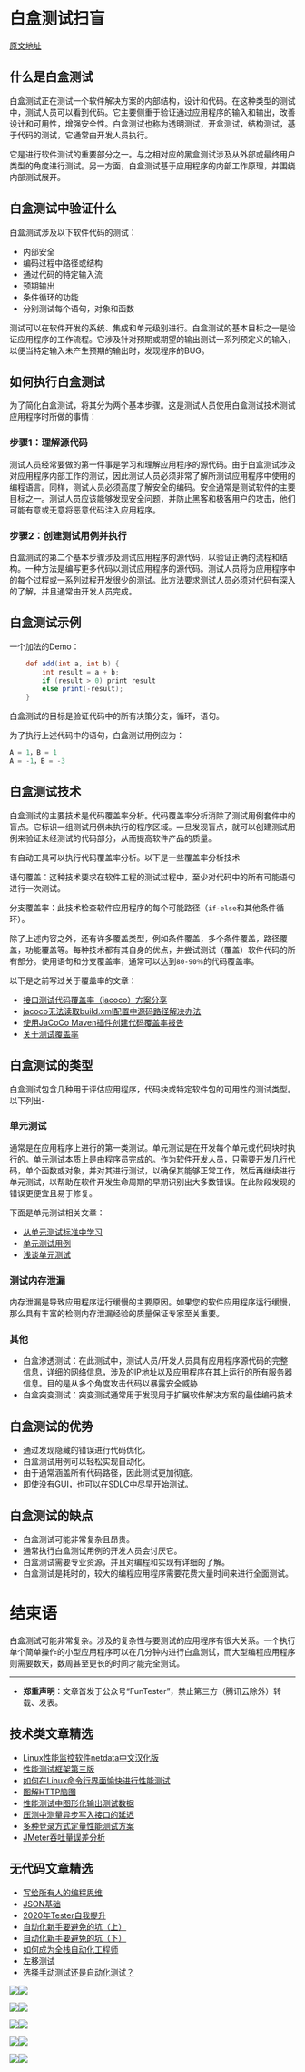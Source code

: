 # 白盒测试扫盲

[原文地址](https://www.guru99.com/white-box-testing.html)

## 什么是白盒测试

白盒测试正在测试一个软件解决方案的内部结构，设计和代码。在这种类型的测试中，测试人员可以看到代码。它主要侧重于验证通过应用程序的输入和输出，改善设计和可用性，增强安全性。白盒测试也称为透明测试，开盒测试，结构测试，基于代码的测试，它通常由开发人员执行。

它是进行软件测试的重要部分之一。与之相对应的黑盒测试涉及从外部或最终用户类型的角度进行测试。另一方面，白盒测试基于应用程序的内部工作原理，并围绕内部测试展开。

## 白盒测试中验证什么

白盒测试涉及以下软件代码的测试：

* 内部安全
* 编码过程中路径或结构
* 通过代码的特定输入流
* 预期输出
* 条件循环的功能
* 分别测试每个语句，对象和函数

测试可以在软件开发的系统、集成和单元级别进行。白盒测试的基本目标之一是验证应用程序的工作流程。它涉及针对预期或期望的输出测试一系列预定义的输入，以便当特定输入未产生预期的输出时，发现程序的BUG。

## 如何执行白盒测试

为了简化白盒测试，将其分为两个基本步骤。这是测试人员使用白盒测试技术测试应用程序时所做的事情：

### 步骤1：理解源代码

测试人员经常要做的第一件事是学习和理解应用程序的源代码。由于白盒测试涉及对应用程序内部工作的测试，因此测试人员必须非常了解所测试应用程序中使用的编程语言。同样，测试人员必须高度了解安全的编码。安全通常是测试软件的主要目标之一。测试人员应该能够发现安全问题，并防止黑客和极客用户的攻击，他们可能有意或无意将恶意代码注入应用程序。

### 步骤2：创建测试用例并执行

白盒测试的第二个基本步骤涉及测试应用程序的源代码，以验证正确的流程和结构。一种方法是编写更多代码以测试应用程序的源代码。测试人员将为应用程序中的每个过程或一系列过程开发很少的测试。此方法要求测试人员必须对代码有深入的了解，并且通常由开发人员完成。

## 白盒测试示例

一个加法的Demo：

```Groovy
    def add(int a, int b) {
        int result = a + b;
        if (result > 0) print result
        else print(-result);
    }    
```

白盒测试的目标是验证代码中的所有决策分支，循环，语句。

为了执行上述代码中的语句，白盒测试用例应为：

```Java
A = 1，B = 1
A = -1，B = -3
```

## 白盒测试技术

白盒测试的主要技术是代码覆盖率分析。代码覆盖率分析消除了测试用例套件中的盲点。它标识一组测试用例未执行的程序区域。一旦发现盲点，就可以创建测试用例来验证未经测试的代码部分，从而提高软件产品的质量。

有自动工具可以执行代码覆盖率分析。以下是一些覆盖率分析技术

语句覆盖：这种技术要求在软件工程的测试过程中，至少对代码中的所有可能语句进行一次测试。

分支覆盖率：此技术检查软件应用程序的每个可能路径（`if-else`和其他条件循环）。

除了上述内容之外，还有许多覆盖类型，例如条件覆盖，多个条件覆盖，路径覆盖，功能覆盖等。每种技术都有其自身的优点，并尝试测试（覆盖）软件代码的所有部分。使用语句和分支覆盖率，通常可以达到`80-90％`的代码覆盖率。

以下是之前写过关于覆盖率的文章：

- [接口测试代码覆盖率（jacoco）方案分享](https://mp.weixin.qq.com/s/D73Sq6NLjeRKN8aCpGLOjQ)
- [jacoco无法读取build.xml配置中源码路径解决办法](https://mp.weixin.qq.com/s/8_x0rVfkIi-uX3y0drx_jw)
- [使用JaCoCo Maven插件创建代码覆盖率报告](https://mp.weixin.qq.com/s/4Jo05k2WxytiSSNW9WTV-A)
- [关于测试覆盖率](https://mp.weixin.qq.com/s/E15D785fkaWH7-YhiE5gPw)

## 白盒测试的类型

白盒测试包含几种用于评估应用程序，代码块或特定软件包的可用性的测试类型。以下列出-

### 单元测试

通常是在应用程序上进行的第一类测试。单元测试是在开发每个单元或代码块时执行的。单元测试本质上是由程序员完成的。作为软件开发人员，只需要开发几行代码，单个函数或对象，并对其进行测试，以确保其能够正常工作，然后再继续进行单元测试，以帮助在软件开发生命周期的早期识别出大多数错误。在此阶段发现的错误更便宜且易于修复。

下面是单元测试相关文章：
- [从单元测试标准中学习](https://mp.weixin.qq.com/s/x0TyMAdPBWYL7JSPAmoQsw)
- [单元测试用例](https://mp.weixin.qq.com/s/UFEXJ1aXOvJUYp49iVLr5w)
- [浅谈单元测试](https://mp.weixin.qq.com/s/mJM9qXQepSYQ9vLBnBEs3Q)

### 测试内存泄漏

内存泄漏是导致应用程序运行缓慢的主要原因。如果您的软件应用程序运行缓慢，那么具有丰富的检测内存泄漏经验的质量保证专家至关重要。

### 其他

* 白盒渗透测试：在此测试中，测试人员/开发人员具有应用程序源代码的完整信息，详细的网络信息，涉及的IP地址以及应用程序在其上运行的所有服务器信息。目的是从多个角度攻击代码以暴露安全威胁
* 白盒突变测试：突变测试通常用于发现用于扩展软件解决方案的最佳编码技术

## 白盒测试的优势

* 通过发现隐藏的错误进行代码优化。
* 白盒测试用例可以轻松实现自动化。
* 由于通常涵盖所有代码路径，因此测试更加彻底。
* 即使没有GUI，也可以在SDLC中尽早开始测试。

## 白盒测试的缺点

* 白盒测试可能非常复杂且昂贵。
* 通常执行白盒测试用例的开发人员会讨厌它。
* 白盒测试需要专业资源，并且对编程和实现有详细的了解。
* 白盒测试是耗时的，较大的编程应用程序需要花费大量时间来进行全面测试。

# 结束语

白盒测试可能非常复杂。涉及的复杂性与要测试的应用程序有很大关系。一个执行单个简单操作的小型应用程序可以在几分钟内进行白盒测试，而大型编程应用程序则需要数天，数周甚至更长的时间才能完全测试。

---
* **郑重声明**：文章首发于公众号“FunTester”，禁止第三方（腾讯云除外）转载、发表。

## 技术类文章精选

- [Linux性能监控软件netdata中文汉化版](https://mp.weixin.qq.com/s/fdXtK-5WwKnxjLZdyg6-nA)
- [性能测试框架第三版](https://mp.weixin.qq.com/s/Mk3PoH7oJX7baFmbeLtl_w)
- [如何在Linux命令行界面愉快进行性能测试](https://mp.weixin.qq.com/s/fwGqBe1SpA2V0lPfAOd04Q)
- [图解HTTP脑图](https://mp.weixin.qq.com/s/100Vm8FVEuXs0x6rDGTipw)
- [性能测试中图形化输出测试数据](https://mp.weixin.qq.com/s/EMvpYIsszdwBJFPIxztTvA)
- [压测中测量异步写入接口的延迟](https://mp.weixin.qq.com/s/odvK1iYgg4eRVtOOPbq15w)
- [多种登录方式定量性能测试方案](https://mp.weixin.qq.com/s/WuZ2h2rr0rNBgEvQVioacA)
- [JMeter吞吐量误差分析](https://mp.weixin.qq.com/s/jHKmFNrLmjpihnoigNNCSg)

## 无代码文章精选

- [写给所有人的编程思维](https://mp.weixin.qq.com/s/Oj33UCnYfbUgzsBzEm2GPQ)
- [JSON基础](https://mp.weixin.qq.com/s/tnQmAFfFbRloYp8J9TYurw)
- [2020年Tester自我提升](https://mp.weixin.qq.com/s/vuhUp85_6Sbg6ReAN3TTSQ)
- [自动化新手要避免的坑（上）](https://mp.weixin.qq.com/s/MjcX40heTRhEgCFhInoqYQ)
- [自动化新手要避免的坑（下）](https://mp.weixin.qq.com/s/azDUo1IO5JgkJIS9n1CMRg)
- [如何成为全栈自动化工程师](https://mp.weixin.qq.com/s/j2rQ3COFhg939KLrgKr_bg)
- [左移测试](https://mp.weixin.qq.com/s/8zXkWV4ils17hUqlXIpXSw)
- [选择手动测试还是自动化测试？](https://mp.weixin.qq.com/s/4haRrfSIp5Plgm_GN98lRA)

![](https://mmbiz.qpic.cn/mmbiz_jpg/13eN86FKXzCxr0Sa2MXpNKicZE024zJm73r4hrjticMMYViagtaSXxwsyhmRmOrdXPXfS5zB2ILHtaqNSoWGRwa8Q/640?wx_fmt=jpeg&tp=webp&wxfrom=5&wx_lazy=1&wx_co=1)![](https://mmbiz.qpic.cn/mmbiz_gif/13eN86FKXzCPsneTRDBzskVY9GpIhbl6e3JpwysPqAbM7Z80J1EZrIYpTO7YSD40Cp9hOicibdV3GIbVTcEapgqA/640?wx_fmt=gif&tp=webp&wxfrom=5&wx_lazy=1&wx_co=1)

![](https://mmbiz.qpic.cn/mmbiz_png/13eN86FKXzCxr0Sa2MXpNKicZE024zJm7vIAFRC09bPV9iaMer9Ncq8xppcYF73sDHbrG2iaBtRqCFibdckDTcojKg/640?wx_fmt=png&tp=webp&wxfrom=5&wx_lazy=1&wx_co=1)![](https://mmbiz.qpic.cn/mmbiz_gif/13eN86FKXzCPsneTRDBzskVY9GpIhbl6e3JpwysPqAbM7Z80J1EZrIYpTO7YSD40Cp9hOicibdV3GIbVTcEapgqA/640?wx_fmt=gif&tp=webp&wxfrom=5&wx_lazy=1&wx_co=1)


![](https://mmbiz.qpic.cn/mmbiz_png/13eN86FKXzDkiawpL3o8umv1EgHOc2OE1H8DtTMQSXWTOgFYPMSGtoX2BZlricBBJun4hMGUOJd7uibe68zQecRFw/640?wx_fmt=png&tp=webp&wxfrom=5&wx_lazy=1&wx_co=1)![](https://mmbiz.qpic.cn/mmbiz_gif/13eN86FKXzCPsneTRDBzskVY9GpIhbl6e3JpwysPqAbM7Z80J1EZrIYpTO7YSD40Cp9hOicibdV3GIbVTcEapgqA/640?wx_fmt=gif&tp=webp&wxfrom=5&wx_lazy=1&wx_co=1)


![](https://mmbiz.qpic.cn/mmbiz_png/13eN86FKXzDkiawpL3o8umv1EgHOc2OE1iaib1vR7Q6DH1FSpP4HVuibsibicftEqUqfXZpE2FyN7nIPvHwhWQdG6n0g/640?wx_fmt=png&tp=webp&wxfrom=5&wx_lazy=1&wx_co=1)![](https://mmbiz.qpic.cn/mmbiz_gif/13eN86FKXzCPsneTRDBzskVY9GpIhbl6e3JpwysPqAbM7Z80J1EZrIYpTO7YSD40Cp9hOicibdV3GIbVTcEapgqA/640?wx_fmt=gif&tp=webp&wxfrom=5&wx_lazy=1&wx_co=1)

![](https://mmbiz.qpic.cn/mmbiz_jpg/13eN86FKXzBiaBZzt2rchWvBn0pztDTcYwUrHyWvCCIxiaHORQ1xe1vID42zWVicABw6dHibFChrlbFqVR5vO96eVQ/640?wx_fmt=jpeg&tp=webp&wxfrom=5&wx_lazy=1&wx_co=1)![](https://mmbiz.qpic.cn/mmbiz_gif/13eN86FKXzCPsneTRDBzskVY9GpIhbl6e3JpwysPqAbM7Z80J1EZrIYpTO7YSD40Cp9hOicibdV3GIbVTcEapgqA/640?wx_fmt=gif&tp=webp&wxfrom=5&wx_lazy=1&wx_co=1)

